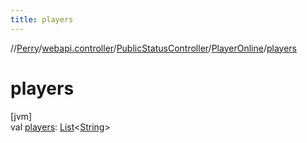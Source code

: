 ```yaml
---
title: players
---
```

//[Perry](../../../../index.html)/[webapi.controller](../../index.html)/[PublicStatusController](../index.html)/[PlayerOnline](index.html)/[players](players.html)



# players



[jvm]\
val [players](players.html): [List](https://kotlinlang.org/api/latest/jvm/stdlib/kotlin.collections/-list/index.html)&lt;[String](https://kotlinlang.org/api/latest/jvm/stdlib/kotlin/-string/index.html)&gt;




